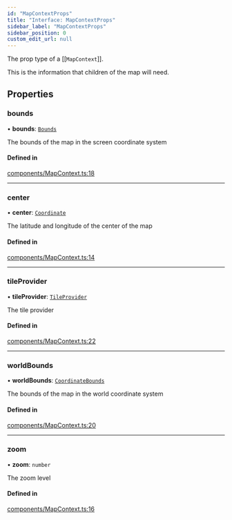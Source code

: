 ```yaml
---
id: "MapContextProps"
title: "Interface: MapContextProps"
sidebar_label: "MapContextProps"
sidebar_position: 0
custom_edit_url: null
---
```


The prop type of a [[`MapContext`]].

This is the information that children of the map will need.

## Properties

### bounds

• **bounds**: [`Bounds`](Bounds.md)

The bounds of the map in the screen coordinate system

#### Defined in

[components/MapContext.ts:18](https://github.com/rob-blackbourn/jetblack-map/blob/0ed4bc5/src/components/MapContext.ts#L18)

___

### center

• **center**: [`Coordinate`](Coordinate.md)

The latitude and longitude of the center of the map

#### Defined in

[components/MapContext.ts:14](https://github.com/rob-blackbourn/jetblack-map/blob/0ed4bc5/src/components/MapContext.ts#L14)

___

### tileProvider

• **tileProvider**: [`TileProvider`](TileProvider.md)

The tile provider

#### Defined in

[components/MapContext.ts:22](https://github.com/rob-blackbourn/jetblack-map/blob/0ed4bc5/src/components/MapContext.ts#L22)

___

### worldBounds

• **worldBounds**: [`CoordinateBounds`](CoordinateBounds.md)

The bounds of the map in the world coordinate system

#### Defined in

[components/MapContext.ts:20](https://github.com/rob-blackbourn/jetblack-map/blob/0ed4bc5/src/components/MapContext.ts#L20)

___

### zoom

• **zoom**: `number`

The zoom level

#### Defined in

[components/MapContext.ts:16](https://github.com/rob-blackbourn/jetblack-map/blob/0ed4bc5/src/components/MapContext.ts#L16)

